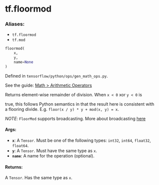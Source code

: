 <div itemscope itemtype="http://developers.google.com/ReferenceObject">
<meta itemprop="name" content="tf.floormod" />
</div>

# tf.floormod

### Aliases:

* `tf.floormod`
* `tf.mod`

``` python
floormod(
    x,
    y,
    name=None
)
```



Defined in `tensorflow/python/ops/gen_math_ops.py`.

See the guide: [Math > Arithmetic Operators](../../../api_guides/python/math_ops.md#Arithmetic_Operators)

Returns element-wise remainder of division. When `x < 0` xor `y < 0` is

true, this follows Python semantics in that the result here is consistent
with a flooring divide. E.g. `floor(x / y) * y + mod(x, y) = x`.

*NOTE*: `FloorMod` supports broadcasting. More about broadcasting
[here](http://docs.scipy.org/doc/numpy/user/basics.broadcasting.html)

#### Args:

* <b>`x`</b>: A `Tensor`. Must be one of the following types: `int32`, `int64`, `float32`, `float64`.
* <b>`y`</b>: A `Tensor`. Must have the same type as `x`.
* <b>`name`</b>: A name for the operation (optional).


#### Returns:

A `Tensor`. Has the same type as `x`.